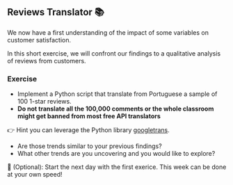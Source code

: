 ## Reviews Translator 📚

We now have a first understanding of the impact of some variables on customer satisfaction.

In this short exercise, we will confront our findings to a qualitative analysis of reviews from customers.

### Exercise

- Implement a Python script that translate from Portuguese a sample of 100 1-star reviews.
- **Do not translate all the 100,000 comments or the whole classroom might get banned from most free API translators**

👉 Hint you can leverage the Python library [googletrans](https://pypi.org/project/googletrans/).

- Are those trends similar to your previous findings?
- What other trends are you uncovering and you would like to explore?

💪 (Optional): Start the next day with the first exerice. This week can be done at your own speed!
